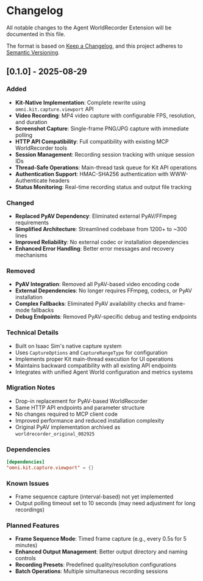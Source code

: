 # Changelog

All notable changes to the Agent WorldRecorder Extension will be documented in this file.

The format is based on [Keep a Changelog](https://keepachangelog.com/en/1.0.0/),
and this project adheres to [Semantic Versioning](https://semver.org/spec/v2.0.0.html).

## [0.1.0] - 2025-08-29

### Added
- **Kit-Native Implementation**: Complete rewrite using `omni.kit.capture.viewport` API
- **Video Recording**: MP4 video capture with configurable FPS, resolution, and duration
- **Screenshot Capture**: Single-frame PNG/JPG capture with immediate polling
- **HTTP API Compatibility**: Full compatibility with existing MCP WorldRecorder tools
- **Session Management**: Recording session tracking with unique session IDs
- **Thread-Safe Operations**: Main-thread task queue for Kit API operations
- **Authentication Support**: HMAC-SHA256 authentication with WWW-Authenticate headers
- **Status Monitoring**: Real-time recording status and output file tracking

### Changed
- **Replaced PyAV Dependency**: Eliminated external PyAV/FFmpeg requirements
- **Simplified Architecture**: Streamlined codebase from 1200+ to ~300 lines
- **Improved Reliability**: No external codec or installation dependencies
- **Enhanced Error Handling**: Better error messages and recovery mechanisms

### Removed
- **PyAV Integration**: Removed all PyAV-based video encoding code
- **External Dependencies**: No longer requires FFmpeg, codecs, or PyAV installation
- **Complex Fallbacks**: Eliminated PyAV availability checks and frame-mode fallbacks
- **Debug Endpoints**: Removed PyAV-specific debug and testing endpoints

### Technical Details
- Built on Isaac Sim's native capture system
- Uses `CaptureOptions` and `CaptureRangeType` for configuration
- Implements proper Kit main-thread execution for UI operations
- Maintains backward compatibility with all existing API endpoints
- Integrates with unified Agent World configuration and metrics systems

### Migration Notes
- Drop-in replacement for PyAV-based WorldRecorder
- Same HTTP API endpoints and parameter structure
- No changes required to MCP client code
- Improved performance and reduced installation complexity
- Original PyAV implementation archived as `worldrecorder_original_082925`

### Dependencies
```toml
[dependencies]
"omni.kit.capture.viewport" = {}
```

### Known Issues
- Frame sequence capture (interval-based) not yet implemented
- Output polling timeout set to 10 seconds (may need adjustment for long recordings)

### Planned Features
- **Frame Sequence Mode**: Timed frame capture (e.g., every 0.5s for 5 minutes)  
- **Enhanced Output Management**: Better output directory and naming controls
- **Recording Presets**: Predefined quality/resolution configurations
- **Batch Operations**: Multiple simultaneous recording sessions